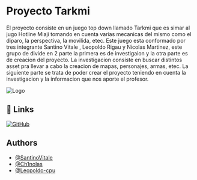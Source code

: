 
# Proyecto Tarkmi
El proyecto consiste en un juego top down llamado Tarkmi que es simar al jugo Hotline Miaji tomando en cuenta varias mecanicas del mismo como el diparo, la perspectiva, la movilida, etec. Este juego esta conformado por tres integrante Santino Vitale , Leopoldo Rigau y Nicolas Martinez, este grupo de divide en 2 parte la primera es de investigaion y la otra parte es de creacion del proyecto.
La investigacion consiste en buscar distintos asset pra llevar a cabo la creacion de mapas, personajes, armas, etec. La siguiente parte se trata de poder crear el proyecto teniendo en cuenta la investigacion y la informacion que nos aporte el profesor.





![Logo](https://github.com/Ch1nolas/Tarkmia/blob/main/fotos/pantalladecargaTarkmia.gif?raw=true)


## 🔗 Links
[![GitHub](https://mail.google.com/mail/u/0?ui=2&ik=ea25baebe5&attid=0.1&permmsgid=msg-a:r-6637142369346257164&th=1882f804af3301ee&view=fimg&fur=ip&sz=s0-l75-ft&attbid=ANGjdJ_wLVR0izt6722Fe8tB3SEK3MuAeYYYFWWUflcxgezloc_HkxNu4oy0R95ps0mE3RWEZuw_U2e6u-eT90f5XZ3_JSQyisiIeiiD8kFs9gz84xGbN-L2I5I6ATA&disp=emb&realattid=ii_lhtami1e0})](https://github.com/Ch1nolas/Tarkmia)





## Authors

- [@SantinoVitale](https://github.com/SantinoVitale)
- [@Ch1nolas](https://github.com/Ch1nolas)
- [@Leopoldo-cpu](https://github.com/leopoldo-cpu)

